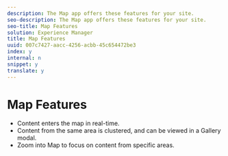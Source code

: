 ```yaml
---
description: The Map app offers these features for your site.
seo-description: The Map app offers these features for your site.
seo-title: Map Features
solution: Experience Manager
title: Map Features
uuid: 007c7427-aacc-4256-acbb-45c654472be3
index: y
internal: n
snippet: y
translate: y
---
```


# Map Features


<a id="section_bpw_1bg_sy"></a>


* Content enters the map in real-time.
* Content from the same area is clustered, and can be viewed in a Gallery modal.
* Zoom into Map to focus on content from specific areas.
